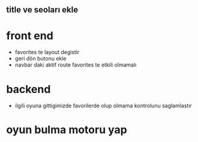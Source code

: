 ## title ve seoları ekle

# front end

- favorites te layout degistir
- geri dön butonu ekle
- navbar daki aktif route favorites te etkili olmamalı

# backend 

- ilgili oyuna gittigimizde favorilerde olup olmama kontrolunu saglamlastır

# oyun bulma motoru yap 